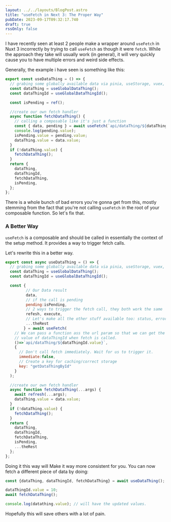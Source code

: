 ```yaml
---
layout: ../../layouts/BlogPost.astro
title: "useFetch in Next 3: The Proper Way"
pubDate: 2023-09-17T09:32:17.740
draft: true
rssOnly: false
---
```

I have recently seen at least 2 people make a wrapper around `useFetch` in Nuxt 3 incorrectly by trying to call `useFetch` as though it were `fetch`. While the approach they take will usually work (in general), it will very quickly cause you to have multiple errors and weird side effects.

Generally, the example i have seen is something like this:

```js
export const useDataThing = () => {
  // grabing some globally available data via pinia, useStorage, vuex, useState, etc
  const dataThing = useGlobalDataThing();
  const dataThingId = useGlobalDataThingId();

  const isPending = ref();

  //create our own fetch handler
  async function fetchDataThing() {
    // calling a composable like it's just a function
    const { data, pending } = await useFetch(`api/dataThing/${dataThingId.value}`);
    console.log(pending.value);
    isPending.value = pending.value;
    dataThing.value = data.value;
  }
  if (!dataThing.value) {
    fetchDataThing();
  }
  return {
    dataThing,
    dataThingId,
    fetchDataThing,
    isPending,
  };
};
```

There is a whole bunch of bad errors you're gonna get from this, mostly stemming from the fact that you're not calling `useFetch` in the root of your composable function. So let's fix that.

### A Better Way

`useFetch` is a composable and should be called in essentially the context of the setup method. It provides a way to trigger fetch calls.

Let's rewrite this in a better way.

```js
export const async useDataThing = () => {
  // grabing some globally available data via pinia, useStorage, vuex, useState, etc
  const dataThing = useGlobalDataThing();
  const dataThingId = useGlobalDataThingId();

  const { 
         // Our Data result
         data,
         // if the call is pending
         pending:isPending,
         // 2 ways to trigger the fetch call, they both work the same
         refesh, execute,
         // Let's make all the other stuff available too: status, errors, etc
         ...theRest
        } = await useFetch(
    // We can pass a function ass the url param so that we can get the current
    // value of dataThingId when fetch is called.
    ()=>`api/dataThing/${dataThingId.value}`,
    {
      // Don't call fetch immediately. Wait for us to trigger it.
      immediate:false,
      // Create a key for caching/correct storage
      key: "getDataThingById"
    }
  );

  //create our own fetch handler
  async function fetchDataThing(...args) {
    await refresh(...args);
    dataThing.value = data.value;
  }
  if (!dataThing.value) {
    fetchDataThing();
  }
  return {
    dataThing,
    dataThingId,
    fetchDataThing,
    isPending,
    ...theRest
  };
};
```

Doing it this way will Make it way more consistent for you. You can now fetch a different piece of data by doing:



```js
const {dataThing, dataThingId, fetchDataThing} = await useDataThing();

dataThingId.value = 10;
await fetchDataThing();

console.log(datathing.value); // will have the updated values.


```

Hopefully this will save others with a lot of pain.
